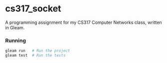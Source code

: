 # cs317_socket

A programming assignment for my CS317 Computer Networks class, written in Gleam.

### Running

```sh
gleam run   # Run the project
gleam test  # Run the tests
```